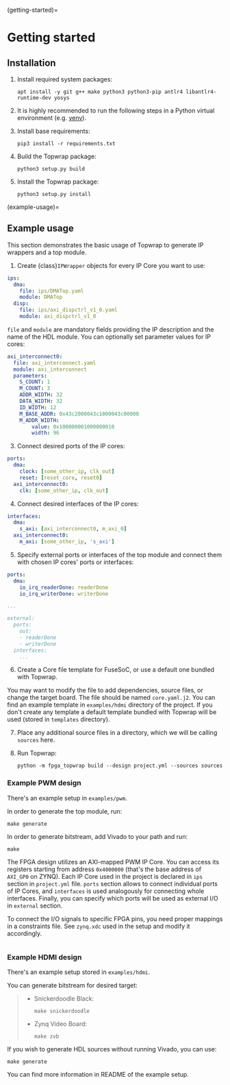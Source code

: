 (getting-started)=

# Getting started

## Installation

1. Install required system packages:

    ```
    apt install -y git g++ make python3 python3-pip antlr4 libantlr4-runtime-dev yosys
    ```

2. It is highly recommended to run the following steps in a Python virtual environment (e.g. [venv](https://docs.python.org/3/library/venv.html)).

3. Install base requirements:

    ```
    pip3 install -r requirements.txt
    ```

4. Build the Topwrap package:

    ```
    python3 setup.py build
    ```

5. Install the Topwrap package:

    ```
    python3 setup.py install
    ```

(example-usage)=

## Example usage

This section demonstrates the basic usage of Topwrap to generate IP wrappers and a top module.

1. Create {class}`IPWrapper` objects for every IP Core you want to use:

```yaml
ips:
  dma:
    file: ips/DMATop.yaml
    module: DMATop
  disp:
    file: ips/axi_dispctrl_v1_0.yaml
    module: axi_dispctrl_v1_0
```

`file` and `module` are mandatory fields providing the IP description and the name of the HDL module.
You can optionally set parameter values for IP cores:

```yaml
axi_interconnect0:
  file: axi_interconnect.yaml
  module: axi_interconnect
  parameters:
    S_COUNT: 1
    M_COUNT: 3
    ADDR_WIDTH: 32
    DATA_WIDTH: 32
    ID_WIDTH: 12
    M_BASE_ADDR: 0x43c2000043c1000043c00000
    M_ADDR_WIDTH:
        value: 0x100000001000000010
        width: 96
```

3. Connect desired ports of the IP cores:

```yaml
ports:
  dma:
    clock: [some_other_ip, clk_out]
    reset: [reset_core, reset0]
  axi_interconnect0:
    clk: [some_other_ip, clk_out]
```

4. Connect desired interfaces of the IP cores:

```yaml
interfaces:
  dma:
    s_axi: [axi_interconnect0, m_axi_0]
  axi_interconnect0:
    m_axi: [some_other_ip, 's_axi']
```

5. Specify external ports or interfaces of the top module and connect them with chosen IP cores' ports or interfaces:

```yaml
ports:
  dma:
    io_irq_readerDone: readerDone
    io_irq_writerDone: writerDone

...

external:
  ports:
    out:
    - readerDone
    - writerDone
  interfaces:
    ...
```

6. Create a Core file template for FuseSoC, or use a default one bundled with Topwrap.

You may want to modify the file to add dependencies, source files, or change the target board.
The file should be named `core.yaml.j2`. You can find an example template in `examples/hdmi` directory of the project.
If you don't create any template a default template bundled with Topwrap will be used (stored in `templates` directory).

7. Place any additional source files in a directory, which we will be calling `sources` here.

8. Run Topwrap:

   ```
   python -m fpga_topwrap build --design project.yml --sources sources
   ```

### Example PWM design

There's an example setup in `examples/pwm`.

In order to generate the top module, run:

```
make generate
```

In order to generate bitstream, add Vivado to your path and run:

```
make
```

The FPGA design utilizes an AXI-mapped PWM IP Core.
You can access its registers starting from address `0x4000000` (that's the base address of `AXI_GP0` on ZYNQ).
Each IP Core used in the project is declared in `ips` section in `project.yml` file.
`ports` section allows to connect individual ports of IP Cores, and `interfaces` is used analogously for connecting whole interfaces.
Finally, you can specify which ports will be used as external I/O in `external` section.

To connect the I/O signals to specific FPGA pins, you need proper mappings in a constraints file. See `zynq.xdc` used in the setup and modify it accordingly.

```{image} img/pwm.png
```

### Example HDMI design

There's an example setup stored in `examples/hdmi`.

You can generate bitstream for desired target:

> - Snickerdoodle Black:
>
>   ```
>   make snickerdoodle
>   ```
>
> - Zynq Video Board:
>
>   ```
>   make zvb
>   ```

If you wish to generate HDL sources without running Vivado, you can use:

```
make generate
```

You can find more information in README of the example setup.
